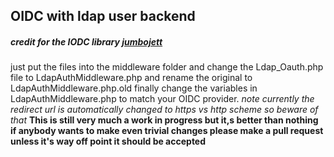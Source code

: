 ## OIDC with ldap user backend
##### credit for the IODC library [jumbojett](https://github.com/jumbojett/OpenID-Connect-PHP)
just put the files into the middleware folder and change the Ldap_Oauth.php file to LdapAuthMiddleware.php and rename the original to LdapAuthMiddleware.php.old
finally change the variables in LdapAuthMiddleware.php to match your OIDC provider.
*note currently the redirect url is automatically changed to https vs http scheme so beware of that*
__This is still very much a work in progress but it,s better than nothing if anybody wants to make even trivial changes please make a pull request unless it's way off point it should be accepted__
